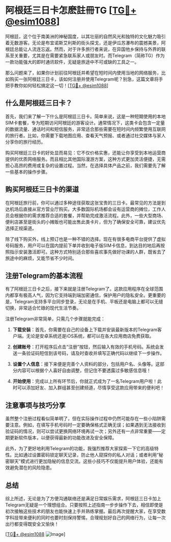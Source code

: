 # 阿根廷三日卡怎麽註冊TG [[TG💪+ @esim1088](https://t.me/s/esim1088)]

阿根廷，这个位于南美洲的神秘国度，以其壮丽的自然风光和独特的文化魅力吸引着无数游客。无论是布宜诺斯艾利斯的街头探戈，还是伊瓜苏瀑布的震撼美景，阿根廷总能让人流连忘返。然而，对于许多旅行者来说，在异国他乡保持与外界的联系至关重要，尤其是在需要紧急联系家人或朋友时。而Telegram（简称TG）作为一款功能强大的即时通讯软件，无疑是旅途中不可或缺的工具之一。

那么问题来了，如果你计划前往阿根廷并希望在短时间内使用当地的网络服务，比如购买一张阿根廷三日卡，该如何注册并使用Telegram呢？别急，这篇文章将手把手教你如何轻松搞定这一切！[[TG💪+ @esim1088](https://t.me/s/esim1088)]

## 什么是阿根廷三日卡？

首先，我们来了解一下什么是阿根廷三日卡。简单来说，这是一种短期使用的本地SIM卡套餐，专为短期访问阿根廷的游客设计。通常情况下，这类卡会包含一定量的数据流量、通话时间和短信服务，非常适合那些需要在短时间内频繁使用互联网的旅行者。比如，你需要下载地图应用、查看天气预报、或者通过社交媒体与家人分享你的旅行经历。

购买阿根廷三日卡的好处显而易见：它不仅价格实惠，还能让你享受到本地运营商提供的优质网络服务。而且相比其他国际漫游方案，这种方式更加灵活便捷，无需担心高昂的费用或复杂的设置过程。当然，在选择具体产品之前，我们需要先了解一些基本的操作步骤。

## 购买阿根廷三日卡的渠道

在阿根廷旅行前，你可以通过多种途径获取这张宝贵的三日卡。最常见的方法是到达机场后直接从官方营业厅购买。大多数国际机场都会设有运营商的摊位，工作人员会根据你的需求推荐合适的套餐，并帮助完成激活流程。此外，一些大型商场、便利店甚至是街头的小摊贩也可能出售此类卡片，但为了确保安全可靠，建议优先选择正规渠道。

除了线下购买外，线上预订也是一种不错的选择。现在有很多电商平台提供了虚拟号码服务，用户可以在国内提前下单并收到电子版SIM卡信息，到达目的地后再按照指示安装激活即可。这种方式特别适合那些喜欢事先做好功课的人群，既省去了旅途中的麻烦，又能节省不少时间。

## 注册Telegram的基本流程

有了阿根廷三日卡之后，接下来就是注册Telegram了。这款应用程序在全球范围内都享有极高人气，因为它支持端到端加密通信，保护用户的隐私安全。更重要的是，Telegram支持多平台同步登录，无论是在手机、平板还是电脑上都可以无缝切换，非常适合忙碌的现代生活节奏。

注册Telegram非常简单，只需几个步骤就能完成：

1. **下载安装**：首先，你需要在自己的设备上下载并安装最新版本的Telegram客户端。无论是安卓系统还是iOS系统，都可以在各大应用商店免费获取。
   
2. **创建账号**：打开程序后点击“注册”按钮，然后输入有效的手机号码。系统会发送一条验证码短信到该号码，请及时查收并填写正确代码以继续下一步操作。

3. **设置个人信息**：接下来便是完善个人资料的部分，包括用户名、头像等。这部分内容可以根据个人喜好自由调整，但记住不要透露过多敏感信息哦！

4. **开始使用**：完成以上所有环节后，你就正式成为了一名Telegram用户啦！此时可以添加好友、加入群组甚至创建频道，尽情享受这款应用带来的便利吧！

## 注意事项与技巧分享

虽然整个注册过程看似简单明了，但在实际操作过程中仍然可能存在一些小陷阱需要注意。例如，在填写手机号码时一定要确保格式正确无误；如果遇到无法接收到验证码的情况，则可以尝试更换网络环境再试一次；另外还有一点非常重要——定期更新软件版本，以便获得最新的功能改进及安全保障。

此外，为了更好地利用Telegram的功能，我强烈推荐大家探索一下它的高级特性。比如通过设置密码锁定聊天记录，防止他人窥探你的私人对话；或者利用“秘密聊天”模式进行更加隐秘的信息交流。这些小技巧不仅能提升用户体验，还能有效避免潜在的风险隐患。

## 总结

综上所述，无论是为了方便沟通联络还是满足日常娱乐需求，阿根廷三日卡加上Telegram无疑是一个理想组合。只要按照上述指南一步步操作下去，相信即使是初次接触这些技术的朋友也能快速上手并熟练掌握。最后再次提醒大家，在享受数字科技带来便利的同时也要时刻保持警惕，合理规划好自己的网络行为，让每一次出行都变得既安全又愉快！

[[TG💪+ @esim1088](https://t.me/s/esim1088) ![Image](https://i.postimg.cc/4NQfJmqS/Snipaste-2025-05-13-00-14-12.png)]